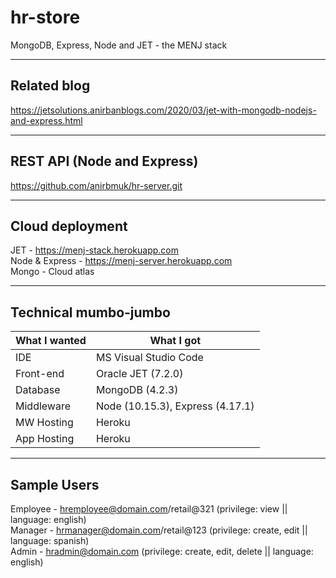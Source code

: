 # hr-store
MongoDB, Express, Node and JET - the MENJ stack  

- - - -

## Related blog
https://jetsolutions.anirbanblogs.com/2020/03/jet-with-mongodb-nodejs-and-express.html  

- - - -

## REST API (Node and Express)
https://github.com/anirbmuk/hr-server.git  

- - - -

## Cloud deployment
JET - https://menj-stack.herokuapp.com  
Node & Express - https://menj-server.herokuapp.com  
Mongo - Cloud atlas  

- - - -

## Technical mumbo-jumbo
What I wanted     | What I got
----------------- | --------------
IDE               | MS Visual Studio Code
Front-end         | Oracle JET (7.2.0)
Database          | MongoDB (4.2.3)
Middleware        | Node (10.15.3), Express (4.17.1)
MW Hosting        | Heroku
App Hosting       | Heroku

- - - -

## Sample Users
Employee - hremployee@domain.com/retail@321 (privilege: view || language: english)  
Manager - hrmanager@domain.com/retail@123 (privilege: create, edit || language: spanish)  
Admin - hradmin@domain.com (privilege: create, edit, delete || language: english)  
